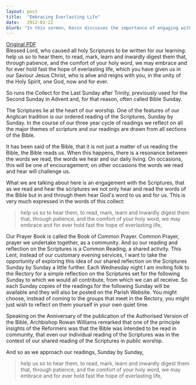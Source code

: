 ```yaml
---
layout: post
title:  "Embracing Everlasting Life"
date:   2012-02-22
blurb: "In this sermon, Kevin discusses the importance of engaging with the Scriptures, not just reading them, but allowing them to read us. He emphasizes the significance of the Bible in our daily lives and how it can provide both encouragement and challenge. He invites the congregation to join him in shared reflection on the Scriptures during Lent."
---
```

[Original PDF](/assets/pdf/ashwednesday2012.pdf)    
Blessed Lord,
who caused all holy Scriptures to be written for our learning:
help us so to hear them,
to read, mark, learn and inwardly digest them
that, through patience, and the comfort of your holy word,
we may embrace and for ever hold fast
the hope of everlasting life,
which you have given us in our Saviour Jesus Christ,
who is alive and reigns with you,
in the unity of the Holy Spirit,
one God, now and for ever.

So runs the Collect for the Last Sunday after Trinity, previously used for the
Second Sunday in Advent and, for that reason, often called Bible Sunday.

The Scriptures lie at the heart of our worship. One of the features of our Anglican
tradition is our ordered reading of the Scriptures, Sunday by Sunday. In the
course of our three year cycle of readings we reflect on all the major themes of
scripture and our readings are drawn from all sections of the Bible.

It has been said of the Bible, that it is not just a matter of us reading the Bible, the
Bible reads us. When this happens, there is a resonance between the words we
read, the words we hear and our daily living. On occasions, this will be one of
encouragement; on other occasions the words we read and hear will challenge us.

What we are talking about here is an engagement with the Scriptures, that as we
read and hear the scriptures we not only hear and read the words of the Bible but
in and through them hear God's word to us and for us. This is very much
expressed in the words of this collect:

> help us so to hear them,
> to read, mark, learn and inwardly digest them
> that, through patience, and the comfort of your holy word,
> we may embrace and for ever hold fast
> the hope of everlasting life,

Our Prayer Book is called the Book of Common Prayer. Common Prayer, prayer
we undertake together, as a community. And so our reading and reflection on the
Scriptures is a Common Reading, a shared activity. This Lent, instead of our
customary evening services, I want to take the opportunity of exploring this idea
of our shared reflection on the Scriptures Sunday by Sunday a little further. Each
Wednesday night I am inviting folk to the Rectory for a simple reflection on the
Scriptures set for the following Sunday to which we would all contribute, from
which we can all receive. So each Sunday copies of the readings for the
following Sunday will be available and they will also be posted on the Parish
Website. You might choose, instead of coming to the groups that meet in the
Rectory, you might just wish to reflect on them yourself in your own quiet time.

Speaking on the Anniversary of the publication of the Authorised Version of the
Bible, Archbishop Rowan Williams remarked that one of the principle insights of
the Reformers was that the Bible was intended to be read in community, that even
our individual reading of the Scriptures was in the context of our shared reading
of the Scriptures in public worship.

And so as we approach our readings, Sunday by Sunday,

> help us so to hear them,
> to read, mark, learn and inwardly digest them
> that, through patience, and the comfort of your holy word,
> we may embrace and for ever hold fast
> the hope of everlasting life,
